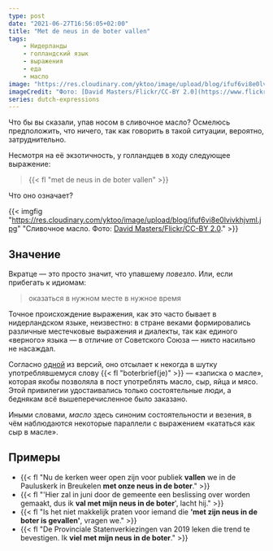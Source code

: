 ```yaml
---
type: post
date: "2021-06-27T16:56:05+02:00"
title: "Met de neus in de boter vallen"
tags:
    - Нидерланды
    - голландский язык
    - выражения
    - еда
    - масло
image: "https://res.cloudinary.com/yktoo/image/upload/blog/ifuf6vi8e0lvivkhjvml.jpg"
imageCredit: "Фото: [David Masters/Flickr/CC-BY 2.0](https://www.flickr.com/photos/davidmasters/3626277386)."
series: dutch-expressions
---
```


Что бы вы сказали, упав носом в сливочное масло? Осмелюсь предположить, что ничего, так как говорить в такой ситуации, вероятно, затруднительно.

Несмотря на её экзотичность, у голландцев в ходу следующее выражение:

> {{< fl "met de neus in de boter vallen" >}}

Что оно означает?

<!--more-->

{{< imgfig "https://res.cloudinary.com/yktoo/image/upload/blog/ifuf6vi8e0lvivkhjvml.jpg" "Сливочное масло. Фото: [David Masters/Flickr/CC-BY 2.0](https://www.flickr.com/photos/davidmasters/3626277386)." >}}

## Значение

Вкратце — это просто значит, что упавшему *повезло*. Или, если прибегать к идиомам:

> оказаться в нужном месте в нужное время

Точное происхождение выражения, как это часто бывает в нидерландском языке, неизвестно: в стране веками формировались различные местечковые выражения и диалекты, так как единого «верного» языка — в отличие от Советского Союза — никто насильно не насаждал.

Согласно [одной](https://www.startpagina.nl/v/eten-drinken/vraag/30404/gezegde-neus-boter-vallen/) из версий, оно отсылает к некогда в шутку употреблявшемуся слову {{< fl "boterbrief(je)" >}} — «записка о масле», которая якобы позволяла в пост употреблять масло, сыр, яйца и мясо. Этой привилегии удостаивались только состоятельные люди, а беднякам всё вышеперечисленное было заказано.

Иными словами, *масло* здесь синоним состоятельности и везения, в чём наблюдаются некоторые параллели с выражением «кататься как сыр в масле».

## Примеры

* {{< fl "Nu de kerken weer open zijn voor publiek **vallen** we in de Pauluskerk in Breukelen **met onze neus in de boter**." >}}
* {{< fl "'Hier zal in juni door de gemeente een beslissing over worden gemaakt, dus ik **val met mijn neus in de boter**', lacht hij." >}}
* {{< fl "Is het niet makkelijk praten voor iemand die **'met zijn neus in de boter is gevallen'**, vragen we." >}}
* {{< fl "De Provinciale Statenverkiezingen van 2019 leken die trend te bevestigen. Ik **viel met mijn neus in de boter**." >}}
